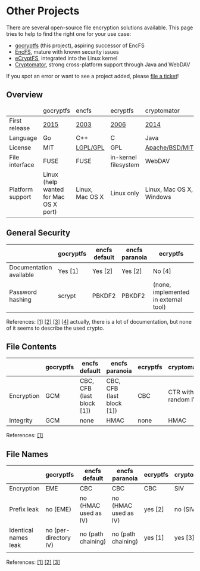 Other Projects
==============

There are several open-source file encryption solutions available.
This page tries to help to find the right one for your use case:

* [gocryptfs](https://nuetzlich.net/gocryptfs/) (this project), aspiring successor of EncFS
* [EncFS](https://github.com/vgough/encfs), mature with known security issues
* [eCryptFS](http://ecryptfs.org/), integrated into the Linux kernel
* [Cryptomator](https://cryptomator.org/), strong cross-platform support through Java and WebDAV

If you spot an error or want to see a project added, please
[file a ticket](https://github.com/rfjakob/gocryptfs-website)!

Overview
--------

<table>
	<thead>
		<tr>
			<td></td>
			<td>gocryptfs</td>
			<td>encfs</td>
			<td>ecryptfs</td>
			<td>cryptomator</td>
		</tr>
	</thead>
	<tbody>
		<tr>
			<td>First release</td>
			<td><a href="https://github.com/rfjakob/gocryptfs/releases/tag/v0.1">2015</a></td>
			<td><a href="https://github.com/vgough/encfs/blob/master/ChangeLog#L1442">2003</a></td>
			<td><a href="https://git.kernel.org/cgit/linux/kernel/git/torvalds/linux.git/commit/?id=237fead619984cc48818fe12ee0ceada3f55b012">2006</a></td>
			<td><a href="https://github.com/cryptomator/cryptomator/releases/tag/v0.1.0">2014</a></td>
		</tr>
		<tr>
			<td>Language</td>
			<td>Go</td>
			<td>C++</td>
			<td>C</td>
			<td>Java</td>
		</tr>
		<tr>
			<td>License</td>
			<td>MIT</td>
			<td><a href="https://github.com/vgough/encfs/blob/master/COPYING">LGPL/GPL</a></td>
			<td>GPL</td>
			<td><a href="https://github.com/cryptomator/cryptomator/tree/master/LICENSES">Apache/BSD/MIT</a></td>
		</tr>
		<tr>
			<td>File interface</td>
			<td>FUSE</td>
			<td>FUSE</td>
			<td>in-kernel filesystem</td>
			<td>WebDAV</td>
		</tr>
		<tr>
			<td>Platform support</td>
			<td>Linux (help wanted for Mac OS X port)</td>
			<td>Linux, Mac OS X</td>
			<td>Linux only</td>
			<td>Linux, Mac OS X, Windows</td>
		</tr>
	</tbody>
</table>


General Security
----------------

|                         | gocryptfs | encfs default | encfs paranoia |               ecryptfs               | cryptomator |
| ----------------------- | --------- | ------------- | -------------- | ------------------------------------ | ----------- |
| Documentation available | Yes [1]   | Yes [2]       | Yes [2]        | No [4]                               | Yes [3]     |
| Password hashing        | scrypt    | PBKDF2        | PBKDF2         | (none, implemented in external tool) | scrypt      |


References:
[[1]](security.md)
[[2]](https://github.com/vgough/encfs/blob/master/DESIGN.md)
[[3]](https://cryptomator.org/#security)
[[4]](http://ecryptfs.org/documentation.html) actually, there is a lot of documentation, but none of
it seems to describe the used crypto.



File Contents
-------------

|            | gocryptfs |       encfs default       |       encfs paranoia      | ecryptfs |    cryptomator     |
| ---------- | --------- | ------------------------- | ------------------------- | -------- | ------------------ |
| Encryption | GCM       | CBC, CFB (last block [1]) | CBC, CFB (last block [1]) | CBC      | CTR with random IV |
| Integrity  | GCM       | none                      | HMAC                      | none     | HMAC               |

References:
[[1]](https://github.com/vgough/encfs/issues/9)

File Names
----------

|                      |       gocryptfs       |    encfs default     |    encfs paranoia    | ecryptfs | cryptomator |
| -------------------- | --------------------- | -------------------- | -------------------- | -------- | ----------- |
| Encryption           | EME                   | CBC                  | CBC                  | CBC      | SIV         |
| Prefix leak          | no (EME)              | no (HMAC used as IV) | no (HMAC used as IV) | yes [2]  | no (SIV)    |
| Identical names leak | no (per-directory IV) | no (path chaining)   | no (path chaining)   | yes [1]  | yes [3]     |
|                      |                       |                      |                      |          |             |

References:
[[1]](https://gist.github.com/rfjakob/a04364c55b3ee231078d)
[[2]](https://gist.github.com/rfjakob/61a17bf3c7eb9932d791)
[[3]](https://github.com/cryptomator/cryptomator/issues/128)